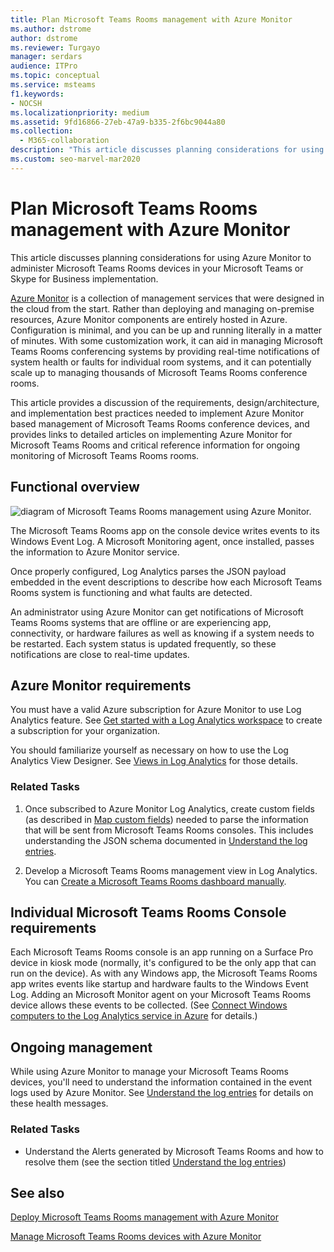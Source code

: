 ```yaml
---
title: Plan Microsoft Teams Rooms management with Azure Monitor
ms.author: dstrome
author: dstrome
ms.reviewer: Turgayo
manager: serdars
audience: ITPro
ms.topic: conceptual
ms.service: msteams
f1.keywords:
- NOCSH
ms.localizationpriority: medium
ms.assetid: 9fd16866-27eb-47a9-b335-2f6bc9044a80
ms.collection: 
  - M365-collaboration
description: "This article discusses planning considerations for using Azure Monitor to administer Microsoft Teams Rooms devices in your Skype for Business or Teams implementation."
ms.custom: seo-marvel-mar2020
---
```


# Plan Microsoft Teams Rooms management with Azure Monitor
 
 This article discusses planning considerations for using Azure Monitor to administer Microsoft Teams Rooms devices in your Microsoft Teams or Skype for Business implementation.
  
[Azure Monitor](/azure/azure-monitor/overview) is a collection of management services that were designed in the cloud from the start. Rather than deploying and managing on-premise resources, Azure Monitor components are entirely hosted in Azure. Configuration is minimal, and you can be up and running literally in a matter of minutes. With some customization work, it can aid in managing Microsoft Teams Rooms conferencing systems by providing real-time notifications of system health or faults for individual room systems, and it can potentially scale up to managing thousands of Microsoft Teams Rooms conference rooms.
  
This article provides a discussion of the requirements, design/architecture, and implementation best practices needed to implement Azure Monitor based management of Microsoft Teams Rooms conference devices, and provides links to detailed articles on implementing Azure Monitor for Microsoft Teams Rooms and critical reference information for ongoing monitoring of Microsoft Teams Rooms rooms. 
  
## Functional overview

![diagram of Microsoft Teams Rooms management using Azure Monitor.](../media/3f2ae1b8-61ea-4cd6-afb4-4bd75ccc746a.png)
  
The Microsoft Teams Rooms app on the console device writes events to its Windows Event Log. A Microsoft Monitoring agent, once installed, passes the information to Azure Monitor service. 
  
Once properly configured, Log Analytics parses the JSON payload embedded in the event descriptions to describe how each Microsoft Teams Rooms system is functioning and what faults are detected. 
  
An administrator using Azure Monitor can get notifications of Microsoft Teams Rooms systems that are offline or are experiencing app, connectivity, or hardware failures as well as knowing if a system needs to be restarted. Each system status is updated frequently, so these notifications are close to real-time updates.
  
## Azure Monitor requirements

You must have a valid Azure subscription for Azure Monitor to use Log Analytics feature. See [Get started with a Log Analytics workspace](/azure/azure-monitor/learn/quick-create-workspace) to create a subscription for your organization.
  
You should familiarize yourself as necessary on how to use the Log Analytics View Designer. See [Views in Log Analytics](/azure/azure-monitor/platform/view-designer) for those details.
  
### Related Tasks

1. Once subscribed to Azure Monitor Log Analytics, create custom fields (as described in [Map custom fields](azure-monitor-deploy.md#Custom_fields)) needed to parse the information that will be sent from Microsoft Teams Rooms consoles. This includes understanding the JSON schema documented in [Understand the log entries](azure-monitor-manage.md#understand-the-log-entries).
    
2. Develop a Microsoft Teams Rooms management view in Log Analytics. You can [Create a Microsoft Teams Rooms dashboard manually](azure-monitor-deploy.md#create-a-microsoft-teams-rooms-dashboard-manually).
    
## Individual Microsoft Teams Rooms Console requirements

Each Microsoft Teams Rooms console is an app running on a Surface Pro device in kiosk mode (normally, it's configured to be the only app that can run on the device). As with any Windows app, the Microsoft Teams Rooms app writes events like startup and hardware faults to the Windows Event Log. Adding an Microsoft Monitor agent on your Microsoft Teams Rooms device allows these events to be collected. (See [Connect Windows computers to the Log Analytics service in Azure](/azure/azure-monitor/platform/agent-windows) for details.)
  
## Ongoing management

While using Azure Monitor to manage your Microsoft Teams Rooms devices, you'll need to understand the information contained in the event logs used by Azure Monitor. See [Understand the log entries](azure-monitor-manage.md#understand-the-log-entries) for details on these health messages.
  
### Related Tasks

- Understand the Alerts generated by Microsoft Teams Rooms and how to resolve them (see the section titled [Understand the log entries](azure-monitor-manage.md#understand-the-log-entries))
    
## See also

[Deploy Microsoft Teams Rooms management with Azure Monitor](azure-monitor-deploy.md)
  
[Manage Microsoft Teams Rooms devices with Azure Monitor](azure-monitor-manage.md)
